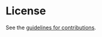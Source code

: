 # License

See the
[guidelines for contributions](https://github.com/FCBGP/rpki-rpa-verification/blob/main/CONTRIBUTING.md).
